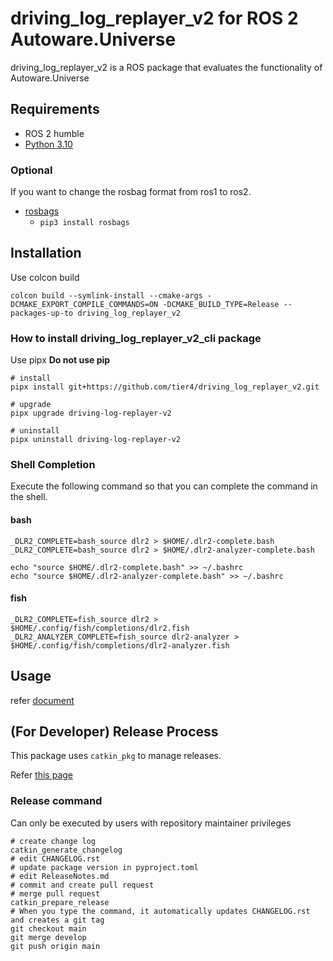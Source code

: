 # driving_log_replayer_v2 for ROS 2 Autoware.Universe

driving_log_replayer_v2 is a ROS package that evaluates the functionality of Autoware.Universe

## Requirements

- ROS 2 humble
- [Python 3.10](https://www.python.org/)

### Optional

If you want to change the rosbag format from ros1 to ros2.

- [rosbags](https://gitlab.com/ternaris/rosbags)
  - `pip3 install rosbags`

## Installation

Use colcon build

```shell
colcon build --symlink-install --cmake-args -DCMAKE_EXPORT_COMPILE_COMMANDS=ON -DCMAKE_BUILD_TYPE=Release --packages-up-to driving_log_replayer_v2
```

### How to install driving_log_replayer_v2_cli package

Use pipx **Do not use pip**

```shell
# install
pipx install git+https://github.com/tier4/driving_log_replayer_v2.git

# upgrade
pipx upgrade driving-log-replayer-v2

# uninstall
pipx uninstall driving-log-replayer-v2
```

### Shell Completion

Execute the following command so that you can complete the command in the shell.

#### bash

```shell
_DLR2_COMPLETE=bash_source dlr2 > $HOME/.dlr2-complete.bash
_DLR2_COMPLETE=bash_source dlr2 > $HOME/.dlr2-analyzer-complete.bash

echo "source $HOME/.dlr2-complete.bash" >> ~/.bashrc
echo "source $HOME/.dlr2-analyzer-complete.bash" >> ~/.bashrc
```

#### fish

```shell
_DLR2_COMPLETE=fish_source dlr2 > $HOME/.config/fish/completions/dlr2.fish
_DLR2_ANALYZER_COMPLETE=fish_source dlr2-analyzer > $HOME/.config/fish/completions/dlr2-analyzer.fish
```

## Usage

refer [document](https://tier4.github.io/driving_log_replayer_v2/)

## (For Developer) Release Process

This package uses `catkin_pkg` to manage releases.

Refer [this page](https://wiki.ros.org/bloom/Tutorials/ReleaseCatkinPackage)

### Release command

Can only be executed by users with repository maintainer privileges

```shell
# create change log
catkin_generate_changelog
# edit CHANGELOG.rst
# update package version in pyproject.toml
# edit ReleaseNotes.md
# commit and create pull request
# merge pull request
catkin_prepare_release
# When you type the command, it automatically updates CHANGELOG.rst and creates a git tag
git checkout main
git merge develop
git push origin main
```
